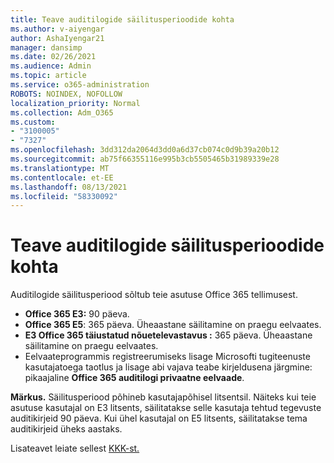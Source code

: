```yaml
---
title: Teave auditilogide säilitusperioodide kohta
ms.author: v-aiyengar
author: AshaIyengar21
manager: dansimp
ms.date: 02/26/2021
ms.audience: Admin
ms.topic: article
ms.service: o365-administration
ROBOTS: NOINDEX, NOFOLLOW
localization_priority: Normal
ms.collection: Adm_O365
ms.custom:
- "3100005"
- "7327"
ms.openlocfilehash: 3dd312da2064d3dd0a6d37cb074c0d9b39a20b12
ms.sourcegitcommit: ab75f66355116e995b3cb5505465b31989339e28
ms.translationtype: MT
ms.contentlocale: et-EE
ms.lasthandoff: 08/13/2021
ms.locfileid: "58330092"
---
```

# <a name="about-audit-logs-retention-periods"></a>Teave auditilogide säilitusperioodide kohta

Auditilogide säilitusperiood sõltub teie asutuse Office 365 tellimusest.

- **Office 365 E3:** 90 päeva.
- **Office 365 E5**: 365 päeva. Üheaastane säilitamine on praegu eelvaates.
- **E3 Office 365 täiustatud nõuetelevastavus :** 365 päeva. Üheaastane säilitamine on praegu eelvaates.
- Eelvaateprogrammis registreerumiseks lisage Microsofti tugiteenuste kasutajatoega taotlus ja lisage abi vajava teabe kirjeldusena järgmine: pikaajaline **Office 365 auditilogi privaatne eelvaade**.

**Märkus.** Säilitusperiood põhineb kasutajapõhisel litsentsil. Näiteks kui teie asutuse kasutajal on E3 litsents, säilitatakse selle kasutaja tehtud tegevuste auditikirjeid 90 päeva. Kui ühel kasutajal on E5 litsents, säilitatakse tema auditikirjeid üheks aastaks.

Lisateavet leiate sellest [KKK-st.](https://go.microsoft.com/fwlink/?linkid=2115336)